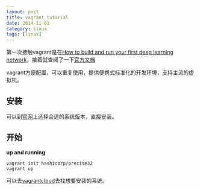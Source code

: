 ```yaml
---
layout: post
title: vagrant_tutorial
date: 2014-11-01
category: linux
tags: [linux]
---
```

第一次接触vagrant是在[How to build and run your first deep learning network](http://radar.oreilly.com/2014/07/how-to-build-and-run-your-first-deep-learning-network.html)，接着就查阅了一下[官方文档](https://docs.vagrantup.com/v2/)
<!--more-->

vagrant方便配置，可以重复使用，提供便携式标准化的开发环境，支持主流的虚拟机。
## 安装
可以到[官网](https://www.vagrantup.com/downloads)上选择合适的系统版本，直接安装。

## 开始
**up and running**
```
vagrant init hashicorp/precise32
vagrant up
```
可以去[vagrantcloud](https://vagrantcloud.com/discover/featured)去找想要安装的系统。


